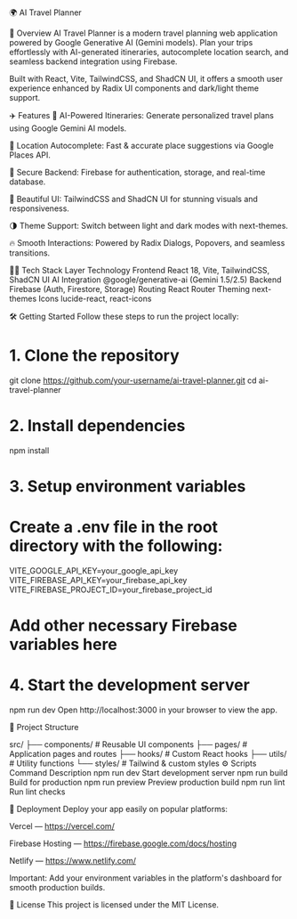 🌍 AI Travel Planner





🚀 Overview
AI Travel Planner is a modern travel planning web application powered by Google Generative AI (Gemini models). Plan your trips effortlessly with AI-generated itineraries, autocomplete location search, and seamless backend integration using Firebase.

Built with React, Vite, TailwindCSS, and ShadCN UI, it offers a smooth user experience enhanced by Radix UI components and dark/light theme support.

✈️ Features
🤖 AI-Powered Itineraries: Generate personalized travel plans using Google Gemini AI models.

🧭 Location Autocomplete: Fast & accurate place suggestions via Google Places API.

🔐 Secure Backend: Firebase for authentication, storage, and real-time database.

💅 Beautiful UI: TailwindCSS and ShadCN UI for stunning visuals and responsiveness.

🌗 Theme Support: Switch between light and dark modes with next-themes.

🔥 Smooth Interactions: Powered by Radix Dialogs, Popovers, and seamless transitions.

🧑‍💻 Tech Stack
Layer	Technology
Frontend	React 18, Vite, TailwindCSS, ShadCN UI
AI Integration	@google/generative-ai (Gemini 1.5/2.5)
Backend	Firebase (Auth, Firestore, Storage)
Routing	React Router
Theming	next-themes
Icons	lucide-react, react-icons

🛠️ Getting Started
Follow these steps to run the project locally:
# 1. Clone the repository
git clone https://github.com/your-username/ai-travel-planner.git
cd ai-travel-planner

# 2. Install dependencies
npm install

# 3. Setup environment variables
# Create a .env file in the root directory with the following:

VITE_GOOGLE_API_KEY=your_google_api_key
VITE_FIREBASE_API_KEY=your_firebase_api_key
VITE_FIREBASE_PROJECT_ID=your_firebase_project_id
# Add other necessary Firebase variables here

# 4. Start the development server
npm run dev
Open http://localhost:3000 in your browser to view the app.

📁 Project Structure

src/
├── components/       # Reusable UI components
├── pages/            # Application pages and routes
├── hooks/            # Custom React hooks
├── utils/            # Utility functions
└── styles/           # Tailwind & custom styles
⚙️ Scripts
Command	Description
npm run dev	Start development server
npm run build	Build for production
npm run preview	Preview production build
npm run lint	Run lint checks

🚀 Deployment
Deploy your app easily on popular platforms:

Vercel — https://vercel.com/

Firebase Hosting — https://firebase.google.com/docs/hosting

Netlify — https://www.netlify.com/

Important: Add your environment variables in the platform's dashboard for smooth production builds.

📄 License
This project is licensed under the MIT License.


